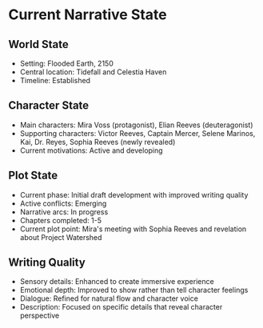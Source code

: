 # Current Narrative State
## World State
- Setting: Flooded Earth, 2150
- Central location: Tidefall and Celestia Haven
- Timeline: Established
## Character State
- Main characters: Mira Voss (protagonist), Elian Reeves (deuteragonist)
- Supporting characters: Victor Reeves, Captain Mercer, Selene Marinos, Kai, Dr. Reyes, Sophia Reeves (newly revealed)
- Current motivations: Active and developing
## Plot State
- Current phase: Initial draft development with improved writing quality
- Active conflicts: Emerging
- Narrative arcs: In progress
- Chapters completed: 1-5
- Current plot point: Mira's meeting with Sophia Reeves and revelation about Project Watershed
## Writing Quality
- Sensory details: Enhanced to create immersive experience
- Emotional depth: Improved to show rather than tell character feelings
- Dialogue: Refined for natural flow and character voice
- Description: Focused on specific details that reveal character perspective
